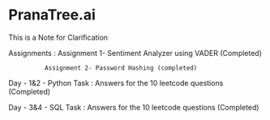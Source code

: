 # PranaTree.ai
This is a Note for Clarification

Assignments : Assignment 1- Sentiment Analyzer using VADER (Completed)
              
              Assignment 2- Password Hashing (completed)

Day - 1&2 - Python Task : Answers for the 10 leetcode questions (Completed)

Day - 3&4 - SQL Task : Answers for the 10 leetcode questions (Completed)


